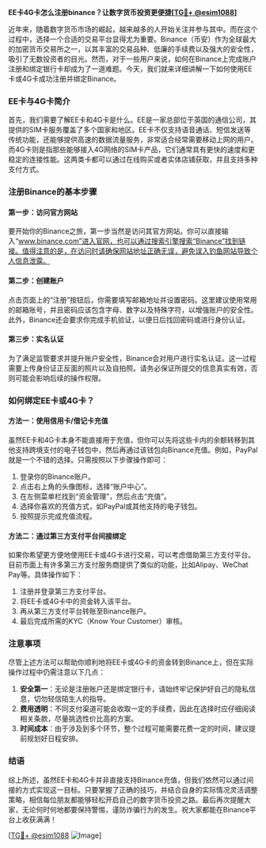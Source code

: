 **EE卡4G卡怎么注册binance？让数字货币投资更便捷[[TG💪+ @esim1088](https://t.me/s/esim1088)]**

近年来，随着数字货币市场的崛起，越来越多的人开始关注并参与其中。而在这个过程中，选择一个合适的交易平台显得尤为重要。Binance（币安）作为全球最大的加密货币交易所之一，以其丰富的交易品种、低廉的手续费以及强大的安全性，吸引了无数投资者的目光。然而，对于一些用户来说，如何在Binance上完成账户注册和绑定银行卡却成为了一道难题。今天，我们就来详细讲解一下如何使用EE卡或4G卡成功注册并绑定Binance。

### EE卡与4G卡简介

首先，我们需要了解EE卡和4G卡是什么。EE是一家总部位于英国的通信公司，其提供的SIM卡服务覆盖了多个国家和地区。EE卡不仅支持语音通话、短信发送等传统功能，还能够提供高速的数据流量服务，非常适合经常需要移动上网的用户。而4G卡则是指那些能够接入4G网络的SIM卡产品，它们通常具有更快的速度和更稳定的连接性能。这两类卡都可以通过在线购买或者实体店铺获取，并且支持多种支付方式。

### 注册Binance的基本步骤

#### 第一步：访问官方网站
要开始你的Binance之旅，第一步当然是访问其官方网站。你可以直接输入“www.binance.com”进入官网，也可以通过搜索引擎搜索“Binance”找到链接。值得注意的是，在访问时请确保网站地址正确无误，避免误入钓鱼网站导致个人信息泄露。

#### 第二步：创建账户
点击页面上的“注册”按钮后，你需要填写邮箱地址并设置密码。这里建议使用常用的邮箱账号，并且密码应该包含字母、数字以及特殊字符，以增强账户的安全性。此外，Binance还会要求你完成手机验证，以便日后找回密码或进行身份认证。

#### 第三步：实名认证
为了满足监管要求并提升账户安全性，Binance会对用户进行实名认证。这一过程需要上传身份证正反面的照片以及自拍照。请务必保证所提交的信息真实有效，否则可能会影响后续的操作权限。

### 如何绑定EE卡或4G卡？

#### 方法一：使用信用卡/借记卡充值
虽然EE卡和4G卡本身不能直接用于充值，但你可以先将这些卡内的余额转移到其他支持跨境支付的电子钱包中，然后再通过该钱包向Binance充值。例如，PayPal就是一个不错的选择。只需按照以下步骤操作即可：
1. 登录你的Binance账户。
2. 点击右上角的头像图标，选择“账户中心”。
3. 在左侧菜单栏找到“资金管理”，然后点击“充值”。
4. 选择你喜欢的充值方式，如PayPal或其他支持的电子钱包。
5. 按照提示完成充值流程。

#### 方法二：通过第三方支付平台间接绑定
如果你希望更方便地使用EE卡或4G卡进行交易，可以考虑借助第三方支付平台。目前市面上有许多第三方支付服务商提供了类似的功能，比如Alipay、WeChat Pay等。具体操作如下：
1. 注册并登录第三方支付平台。
2. 将EE卡或4G卡中的资金转入该平台。
3. 再从第三方支付平台转账至Binance账户。
4. 最后完成所需的KYC（Know Your Customer）审核。

### 注意事项

尽管上述方法可以帮助你顺利地将EE卡或4G卡的资金转到Binance上，但在实际操作过程中仍需注意以下几点：
1. **安全第一**：无论是注册账户还是绑定银行卡，请始终牢记保护好自己的隐私信息，切勿轻信陌生人的指导。
2. **费用透明**：不同支付渠道可能会收取一定的手续费，因此在选择时应仔细阅读相关条款，尽量挑选性价比高的方案。
3. **时间成本**：由于涉及到多个环节，整个过程可能需要花费一定的时间，建议提前规划好日程安排。

### 结语

综上所述，虽然EE卡和4G卡并非直接支持Binance充值，但我们依然可以通过间接的方式实现这一目标。只要掌握了正确的技巧，并结合自身的实际情况灵活调整策略，相信每位朋友都能够轻松开启自己的数字货币投资之路。最后再次提醒大家，无论何时何地都要保持警惕，谨防诈骗行为的发生。祝大家都能在Binance平台上收获满满！

[[TG💪+ @esim1088](https://t.me/s/esim1088) ![Image](https://i.postimg.cc/4NQfJmqS/Snipaste-2025-05-13-00-14-12.png)]